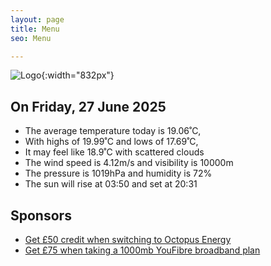 ```yaml
---
layout: page
title: Menu
seo: Menu

---
```


![Logo](/images/logo.jpg){:width="832px"}

<!-- weather_marker starts -->
## On Friday, 27 June 2025

- The average temperature today is 19.06˚C,
- With highs of 19.99˚C and lows of 17.69˚C,
- It may feel like 18.9˚C with scattered clouds
- The wind speed is 4.12m/s and visibility is 10000m
- The pressure is 1019hPa and humidity is 72%
- The sun will rise at 03:50 and set at 20:31

<!-- weather_marker ends -->

## Sponsors

- [Get £50 credit when switching to Octopus Energy](https://bit.ly/3oD1nnS)
- [Get £75 when taking a 1000mb YouFibre broadband plan](https://aklam.io/91zWhU?)
